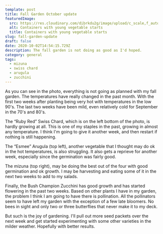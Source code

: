 ```yaml
---
template: post
title: Fall Garden October update
featuredImage:
  src: https://res.cloudinary.com/dibrkdu2g/image/upload/c_scale,f_auto,q_auto,w_1280/v1601581422/20200930_144253_olel5a.jpg
  alt: Containers with young vegetable starts
  title: Containers with young vegetable starts
slug: fall-garden-update
draft: false
date: 2020-10-02T14:54:15.729Z
description: The fall garden is not doing as good as I'd hoped.
category: general
tags:
  - mizuna
  - swiss chard
  - arugula
  - zucchini
---
```

As you can see in the photo, everything is not going as planned with my fall garden. The temperatures have really changed in the past month. With the first two weeks after planting being very hot with temperatures in the low 90's. The last two weeks have been mild, even relatively cold for September in the 70's and 80's. 

The “Ruby Red” Swiss Chard, which is on the left bottom of the photo, is hardly growing at all. This is one of my staples in the past, growing in almost any temperature. I think I'm going to give it another week, and then restart if nothing is still happening. 

The “Esmee” Arugula (top left), another vegetable that I thought may do ok in the hot temperatures, is also struggling. It also gets a reprieve for another week, especially since the germination was fairly good.

The mizuna (top right), may be doing the best out of the four with good germination and ok growth. I may be harvesting and eating some of it in the next two weeks to add to my salads. 

Finally, the Bush Champion Zucchini has good growth and has started flowering in the past two weeks. Based on other plants I have in my garden, the problem I think I am going to have there is pollination. All the pollinators seem to have left my garden with the exception of a few late bloomers. No bees in sight and only two or three butterflies that never make it to my deck. 

But such is the joy of gardening. I'll pull out more seed packets over the next week and get started experimenting with some other varieties in the milder weather. Hopefully with better results.